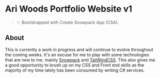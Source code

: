 # Ari Woods Portfolio Website v1

> ✨ Bootstrapped with Create Snowpack App (CSA).

## About

This is currently a work in progress and will continue to evolve throughout the coming weeks. It's an excuse for me to play with some technologies that are new to me, mainly [Snowpack](https://www.snowpack.dev/) and [TailWindCSS](https://tailwindcss.com/). This also gives me a good opportunity to brush up on my CSS and Front end skills as the majority of my time lately has been consumed by writing C# services.
